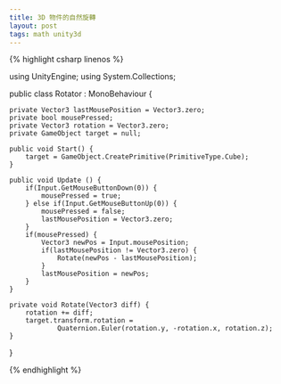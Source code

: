 ```yaml
---
title: 3D 物件的自然旋轉
layout: post
tags: math unity3d 
---
```

 
{% highlight csharp linenos %}

using UnityEngine;
using System.Collections;

public class Rotator : MonoBehaviour {
    
    private Vector3 lastMousePosition = Vector3.zero;
    private bool mousePressed;
    private Vector3 rotation = Vector3.zero;
    private GameObject target = null;
    
    public void Start() {
        target = GameObject.CreatePrimitive(PrimitiveType.Cube);
    }
    
    public void Update () {
        if(Input.GetMouseButtonDown(0)) {
            mousePressed = true;
        } else if(Input.GetMouseButtonUp(0)) {
            mousePressed = false;
            lastMousePosition = Vector3.zero;
        }
        if(mousePressed) {
            Vector3 newPos = Input.mousePosition;
            if(lastMousePosition != Vector3.zero) {
                Rotate(newPos - lastMousePosition);
            }
            lastMousePosition = newPos;
        }
    }
    
    private void Rotate(Vector3 diff) {
        rotation += diff;
        target.transform.rotation = 
                Quaternion.Euler(rotation.y, -rotation.x, rotation.z);
    }
}

{% endhighlight %}
